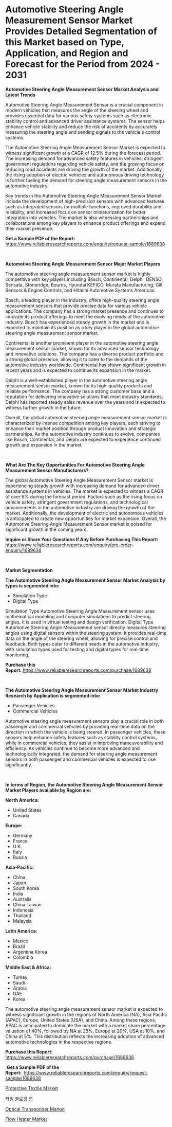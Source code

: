 <p><h1>Automotive Steering Angle Measurement Sensor Market Provides Detailed Segmentation of this Market based on Type, Application, and Region and Forecast for the Period from 2024 - 2031</h1></p><p><strong>Automotive Steering Angle Measurement Sensor Market Analysis and Latest Trends</strong></p>
<p><p>Automotive Steering Angle Measurement Sensor is a crucial component in modern vehicles that measures the angle of the steering wheel and provides essential data for various safety systems such as electronic stability control and advanced driver assistance systems. The sensor helps enhance vehicle stability and reduce the risk of accidents by accurately measuring the steering angle and sending signals to the vehicle's control systems.</p><p>The Automotive Steering Angle Measurement Sensor Market is expected to witness significant growth at a CAGR of 12.5% during the forecast period. The increasing demand for advanced safety features in vehicles, stringent government regulations regarding vehicle safety, and the growing focus on reducing road accidents are driving the growth of the market. Additionally, the rising adoption of electric vehicles and autonomous driving technology is further fueling the demand for steering angle measurement sensors in the automotive industry.</p><p>Key trends in the Automotive Steering Angle Measurement Sensor Market include the development of high-precision sensors with advanced features such as integrated sensors for multiple functions, improved durability and reliability, and increased focus on sensor miniaturization for better integration into vehicles. The market is also witnessing partnerships and collaborations among key players to enhance product offerings and expand their market presence.</p></p>
<p><strong>Get a Sample PDF of the Report:&nbsp;</strong> <a href="https://www.reliableresearchreports.com/enquiry/request-sample/1689638">https://www.reliableresearchreports.com/enquiry/request-sample/1689638</a></p>
<p>&nbsp;</p>
<p><strong>Automotive Steering Angle Measurement Sensor Major Market Players</strong></p>
<p><p>The automotive steering angle measurement sensor market is highly competitive with key players including Bosch, Continental, Delphi, DENSO, Sensata, Stoneridge, Bourns, Hyundai KEFICO, Murata Manufacturing, Gill Sensors & Engine Controls, and Hitachi Automotive Systems Americas.</p><p>Bosch, a leading player in the industry, offers high-quality steering angle measurement sensors that provide precise data for various vehicle applications. The company has a strong market presence and continues to innovate its product offerings to meet the evolving needs of the automotive industry. Bosch has experienced steady growth in the market and is expected to maintain its position as a key player in the global automotive steering angle measurement sensor market.</p><p>Continental is another prominent player in the automotive steering angle measurement sensor market, known for its advanced sensor technology and innovative solutions. The company has a diverse product portfolio and a strong global presence, allowing it to cater to the demands of the automotive industry worldwide. Continental has shown significant growth in recent years and is expected to continue its expansion in the market.</p><p>Delphi is a well-established player in the automotive steering angle measurement sensor market, known for its high-quality products and reliable performance. The company has a strong customer base and a reputation for delivering innovative solutions that meet industry standards. Delphi has reported steady sales revenue over the years and is expected to witness further growth in the future.</p><p>Overall, the global automotive steering angle measurement sensor market is characterized by intense competition among key players, each striving to enhance their market position through product innovation and strategic partnerships. As the automotive industry continues to evolve, companies like Bosch, Continental, and Delphi are expected to experience continued growth and expansion in the market.</p></p>
<p>&nbsp;</p>
<p><strong>What Are The Key Opportunities For Automotive Steering Angle Measurement Sensor Manufacturers?</strong></p>
<p><p>The global Automotive Steering Angle Measurement Sensor market is experiencing steady growth with increasing demand for advanced driver assistance systems in vehicles. The market is expected to witness a CAGR of over 6% during the forecast period. Factors such as the rising focus on vehicle safety, stringent government regulations, and technological advancements in the automotive industry are driving the growth of the market. Additionally, the development of electric and autonomous vehicles is anticipated to create new opportunities for market expansion. Overall, the Automotive Steering Angle Measurement Sensor market is poised for significant growth in the coming years.</p></p>
<p><strong>Inquire or Share Your Questions If Any Before Purchasing This Report:</strong> <a href="https://www.reliableresearchreports.com/enquiry/pre-order-enquiry/1689638">https://www.reliableresearchreports.com/enquiry/pre-order-enquiry/1689638</a></p>
<p>&nbsp;</p>
<p><strong>Market Segmentation</strong></p>
<p><strong>The Automotive Steering Angle Measurement Sensor Market Analysis by types is segmented into:</strong></p>
<p><ul><li>Simulation Type</li><li>Digital Type</li></ul></p>
<p><p>Simulation Type Automotive Steering Angle Measurement sensor uses mathematical modeling and computer simulations to predict steering angles. It is used in virtual testing and design verification. Digital Type Automotive Steering Angle Measurement sensor directly measures steering angles using digital sensors within the steering system. It provides real-time data on the angle of the steering wheel, allowing for precise control and feedback. Both types cater to different needs in the automotive industry, with simulation types used for testing and digital types for real-time monitoring.</p></p>
<p><strong>Purchase this Report:&nbsp;</strong><a href="https://www.reliableresearchreports.com/purchase/1689638">https://www.reliableresearchreports.com/purchase/1689638</a></p>
<p>&nbsp;</p>
<p><strong>The Automotive Steering Angle Measurement Sensor Market Industry Research by Application is segmented into:</strong></p>
<p><ul><li>Passenger Vehicles</li><li>Commercial Vehicles</li></ul></p>
<p><p>Automotive steering angle measurement sensors play a crucial role in both passenger and commercial vehicles by providing real-time data on the direction in which the vehicle is being steered. In passenger vehicles, these sensors help enhance safety features such as stability control systems, while in commercial vehicles, they assist in improving maneuverability and efficiency. As vehicles continue to become more advanced and technologically integrated, the demand for steering angle measurement sensors in both passenger and commercial vehicles is expected to rise significantly.</p></p>
<p>&nbsp;</p>
<p><strong>In terms of Region, the Automotive Steering Angle Measurement Sensor Market Players available by Region are:</strong></p>
<p>
    <p> <strong> North America: </strong>
        <ul>
            <li>United States</li>
            <li>Canada</li>
        </ul>
        </p> 
    <p> <strong> Europe: </strong>
        <ul>
            <li>Germany</li>
            <li>France</li>
            <li>U.K.</li>
            <li>Italy</li>
            <li>Russia</li>
        </ul>
        </p> 
    <p> <strong> Asia-Pacific: </strong>
        <ul>
            <li>China</li>
            <li>Japan</li>
            <li>South Korea</li>
            <li>India</li>
            <li>Australia</li>
            <li>China Taiwan</li>
            <li>Indonesia</li>
            <li>Thailand</li>
            <li>Malaysia</li>
        </ul>
        </p> 
    <p> <strong> Latin America: </strong>
        <ul>
            <li>Mexico</li>
            <li>Brazil</li>
            <li>Argentina Korea</li>
            <li>Colombia</li>
        </ul>
        </p> 
    <p> <strong> Middle East & Africa: </strong>
        <ul>
            <li>Turkey</li>
            <li>Saudi</li>
            <li>Arabia</li>
            <li>UAE</li>
            <li>Korea</li>
        </ul>
    </p>
    </p>
<p><p>The automotive steering angle measurement sensor market is expected to witness significant growth in the regions of North America (NA), Asia Pacific (APAC), Europe, United States (USA), and China. Among these regions, APAC is anticipated to dominate the market with a market share percentage valuation of 40%, followed by NA at 25%, Europe at 20%, USA at 10%, and China at 5%. This distribution reflects the increasing adoption of advanced automotive technologies in the respective regions.</p></p>
<p><strong>Purchase this Report: </strong><a href="https://www.reliableresearchreports.com/purchase/1689638">https://www.reliableresearchreports.com/purchase/1689638</a></p>
<p>&nbsp;<strong>Get a Sample PDF of the Report:&nbsp;&nbsp;</strong><a href="https://www.reliableresearchreports.com/enquiry/request-sample/1689638">https://www.reliableresearchreports.com/enquiry/request-sample/1689638</a></p>
<p><strong></strong></p>
<p><p><a href="https://gratis-rainforest-2ca.notion.site/Protective-Textile-Market-with-the-goal-of-estimating-the-market-size-and-future-growth-potential-of-7fd2fb7cb99242d4814f1c9a148e82d3">Protective Textile Market</a></p><p><a href="https://github.com/lzuwsfreyoq70/Market-Research-Report-List-1/blob/main/53206609593.md">타임 블로킹 앱</a></p><p><a href="https://github.com/Sinjinluong3e0awx2m195k76/Market-Research-Report-List-1/blob/main/optical-transponder-market.md">Optical Transponder Market</a></p><p><a href="https://view.publitas.com/reportprime-1/decoding-the-flow-heater-market-a-deep-dive-into-the-latest-market-trends-market-segmentation-and-competitive-analysis/">Flow Heater Market</a></p></p>